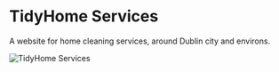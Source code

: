 # TidyHome Services

A website for home cleaning services, around Dublin city and environs.

![TidyHome Services](images/worker.jpg)
